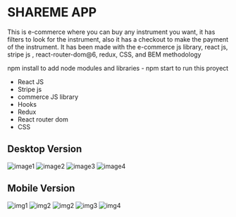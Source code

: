 # SHAREME APP

This is e-commerce where you can buy any instrument you want, it has filters to look for the instrument, also it has a checkout to make the payment of the instrument. It has been made with the e-commerce js library, react js, stripe js , react-router-dom@6, redux, CSS, and BEM methodology

npm install to add node modules and libraries - npm start to run this proyect

- React JS
- Stripe js
- commerce JS library
- Hooks
- Redux
- React router dom
- CSS

## Desktop Version

![image1](src/assets/desk1.jpg)
![image2](src/assets/desk2.jpg)
![image3](src/assets/desk3.jpg)
![image4](src/assets/desk4.jpg)

## Mobile Version

![img1](src/assets/mobile1.jpg)
![img2](src/assets/mobile2.jpg)
![img2](src/assets/mobile3.jpg)
![img3](src/assets/mobile4.jpg)
![img4](src/assets/mobile5.jpg)
